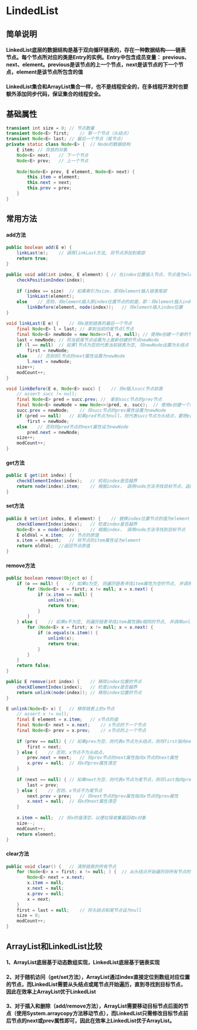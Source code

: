 # LindedList
## 简单说明
#### LinkedList底层的数据结构是基于双向循环链表的，存在一种数据结构——链表节点。每个节点所对应的类是Entry的实例。Entry中包含成员变量： previous、next、element。previous是该节点的上一个节点，next是该节点的下一个节点，element是该节点所包含的值
#### LinkedList集合和ArrayList集合一样，也不是线程安全的，在多线程开发时也要额外添加同步代码，保证集合的线程安全。

## 基础属性
```Java
transient int size = 0; // 节点数量
transient Node<E> first;    // 第一个节点（头结点）
transient Node<E> last; // 最后一个节点（尾节点）
private static class Node<E> {  // Node的数据结构
    E item; // 存放的对象
    Node<E> next;   // 下一个节点
    Node<E> prev;   // 上一个节点
 
    Node(Node<E> prev, E element, Node<E> next) {
        this.item = element;
        this.next = next;
        this.prev = prev;
    }
}
```
## 常用方法
#### add方法
```Java
public boolean add(E e) {
    linkLast(e);    // 调用linkLast方法, 将节点添加到尾部
    return true;
}
```
```Java
public void add(int index, E element) { // 在index位置插入节点，节点值为element
    checkPositionIndex(index);
 
    if (index == size)  // 如果索引为size，即将element插入链表尾部
        linkLast(element);
    else    // 否则，将element插入原index位置节点的前面，即：将element插入index位置，将原index位置节点移到index+1的位置
        linkBefore(element, node(index));   // 将element插入index位置
}
```
```Java
void linkLast(E e) {    // 将e放到链表的最后一个节点
    final Node<E> l = last; // 拿到当前的尾节点l节点
    final Node<E> newNode = new Node<>(l, e, null); // 使用e创建一个新的节点newNode, prev属性为l节点, next属性为null
    last = newNode; // 将当前尾节点设置为上面新创建的节点newNode
    if (l == null)  // 如果l节点为空则代表当前链表为空, 将newNode设置为头结点
        first = newNode;
    else    // 否则将l节点的next属性设置为newNode
        l.next = newNode;
    size++;
    modCount++;
}
```
```Java
void linkBefore(E e, Node<E> succ) {    // 将e插入succ节点前面
    // assert succ != null;
    final Node<E> pred = succ.prev; //　拿到succ节点的prev节点
    final Node<E> newNode = new Node<>(pred, e, succ);  // 使用e创建一个新的节点newNode，其中prev属性为pred节点，next属性为succ节点
    succ.prev = newNode;    // 将succ节点的prev属性设置为newNode
    if (pred == null)   // 如果pred节点为null，则代表succ节点为头结点，要把e插入succ前面，因此将first设置为newNode
        first = newNode;
    else    // 否则将pred节点的next属性设为newNode
        pred.next = newNode;
    size++;
    modCount++;
}
```
#### get方法
```Java
public E get(int index) {   
    checkElementIndex(index);   // 校验index是否越界
    return node(index).item;    // 根据index， 调用node方法寻找目标节点，返回目标节点的item
}
```
#### set方法
```Java
public E set(int index, E element) {    // 替换index位置节点的值为element
    checkElementIndex(index);   // 检查index是否越界
    Node<E> x = node(index);    // 根据index， 调用node方法寻找到目标节点
    E oldVal = x.item;  // 节点的原值
    x.item = element;   // 将节点的item属性设为element
    return oldVal;  //返回节点原值
}
```
#### remove方法
```Java
public boolean remove(Object o) {
    if (o == null) {    // 如果o为空, 则遍历链表寻找item属性为空的节点, 并调用unlink方法将该节点移除
        for (Node<E> x = first; x != null; x = x.next) {
            if (x.item == null) {
                unlink(x);
                return true;
            }
        }
    } else {    // 如果o不为空, 则遍历链表寻找item属性跟o相同的节点, 并调用unlink方法将该节点移除
        for (Node<E> x = first; x != null; x = x.next) {
            if (o.equals(x.item)) {
                unlink(x);
                return true;
            }
        }
    }
    return false;
}
```
```Java
public E remove(int index) {    // 移除index位置的节点
    checkElementIndex(index);   // 检查index是否越界
    return unlink(node(index)); // 移除index位置的节点
}
```
```Java
E unlink(Node<E> x) {   // 移除链表上的x节点
    // assert x != null;
    final E element = x.item;   // x节点的值
    final Node<E> next = x.next;    // x节点的下一个节点
    final Node<E> prev = x.prev;    // x节点的上一个节点
 
    if (prev == null) { // 如果prev为空，则代表x节点为头结点，则将first指向next即可
        first = next;
    } else {    // 否则，x节点不为头结点，
        prev.next = next;   // 将prev节点的next属性指向x节点的next属性
        x.prev = null;  // 将x的prev属性清空
    }
 
    if (next == null) { // 如果next为空，则代表x节点为尾节点，则将last指向prev即可
        last = prev;
    } else {    // 否则，x节点不为尾节点
        next.prev = prev;   // 将next节点的prev属性指向x节点的prev属性
        x.next = null;  // 将x的next属性清空
    }
 
    x.item = null;  // 将x的值清空，以便垃圾收集器回收x对象
    size--;
    modCount++;
    return element;
}
```
#### clear方法
```Java
public void clear() {   // 清除链表的所有节点
    for (Node<E> x = first; x != null; ) {  // 从头结点开始遍历将所有节点的属性清空
        Node<E> next = x.next;
        x.item = null;
        x.next = null;
        x.prev = null;
        x = next;
    }
    first = last = null;    // 将头结点和尾节点设为null
    size = 0;
    modCount++;
}
```
## ArrayList和LinkedList比较
#### 1、ArrayList底层基于动态数组实现，LinkedList底层基于链表实现
#### 2、对于随机访问（get/set方法），ArrayList通过index直接定位到数组对应位置的节点，而LinkedList需要从头结点或尾节点开始遍历，直到寻找到目标节点，因此在效率上ArrayList优于LinkedList
#### 3、对于插入和删除（add/remove方法），ArrayList需要移动目标节点后面的节点（使用System.arraycopy方法移动节点），而LinkedList只需修改目标节点前后节点的next或prev属性即可，因此在效率上LinkedList优于ArrayList。
